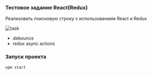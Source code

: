 ### Тестовое задание React(Redux)

Реализовать поисковую строку с использованием React и Redux

![task](https://raw.githubusercontent.com/garyanikin/savetime_test_task/master/task.png)

- debounce
- redux async actions

### Запуск проекта

`npm start`
